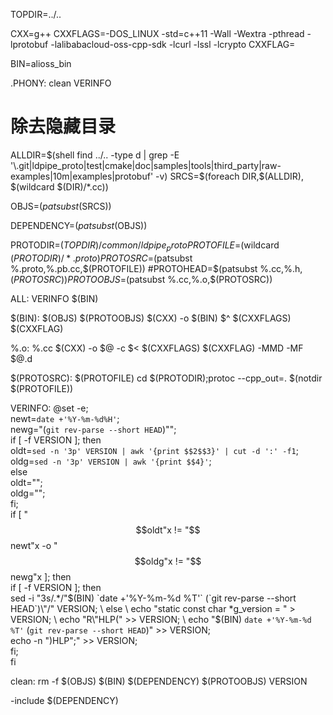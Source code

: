 TOPDIR=../..

CXX=g++
CXXFLAGS=-DOS_LINUX -std=c++11 -Wall -Wextra -pthread  -lprotobuf -lalibabacloud-oss-cpp-sdk -lcurl -lssl -lcrypto
CXXFLAG=

BIN=alioss_bin

.PHONY: clean VERINFO

# 除去隐藏目录
ALLDIR=$(shell find ../.. -type d | grep -E '\.git|ldpipe_proto|test|cmake|doc|samples|tools|third_party|raw-examples|10m|examples|protobuf' -v)
SRCS=$(foreach DIR,$(ALLDIR), $(wildcard $(DIR)/*.cc))

OBJS=$(patsubst %.cc,%.o,$(SRCS))

DEPENDENCY=$(patsubst %.o,%.o.d,$(OBJS))

PROTODIR=$(TOPDIR)/common/ldpipe_proto
PROTOFILE=$(wildcard $(PROTODIR)/*.proto)
PROTOSRC=$(patsubst %.proto,%.pb.cc,$(PROTOFILE))
#PROTOHEAD=$(patsubst %.cc,%.h,$(PROTOSRC))
PROTOOBJS=$(patsubst %.cc,%.o,$(PROTOSRC))

ALL: VERINFO $(BIN)

$(BIN): $(OBJS) $(PROTOOBJS) 
	$(CXX) -o $(BIN) $^ $(CXXFLAGS) $(CXXFLAG)

%.o: %.cc
	$(CXX) -o $@ -c $< $(CXXFLAGS) $(CXXFLAG) -MMD -MF $@.d 

$(PROTOSRC): $(PROTOFILE)
	cd $(PROTODIR);protoc --cpp_out=. $(notdir $(PROTOFILE))

VERINFO:
	@set -e; \
    newt=`date +'%Y-%m-%d%H'`; \
    newg="(`git rev-parse --short HEAD`)\""; \
    if [ -f VERSION ]; then \
        oldt=`sed -n '3p' VERSION | awk '{print $$2$$3}' | cut -d ':' -f1`; \
        oldg=`sed -n '3p' VERSION | awk '{print $$4}'`; \
    else \
        oldt=""; \
        oldg=""; \
    fi; \
    if [ "$$oldt"x != "$$newt"x -o "$$oldg"x != "$$newg"x ]; then \
        if [ -f VERSION ]; then \
            sed -i "3s/.*/\"$(BIN) `date +'%Y-%m-%d %T'` (`git rev-parse --short HEAD`)\"/" VERSION; \
        else \
            echo "static const char *g_version = " > VERSION; \
			echo "R\"HLP(" >> VERSION; \
            echo "$(BIN) `date +'%Y-%m-%d %T'` (`git rev-parse --short HEAD`)" >> VERSION; \
            echo -n ")HLP\";" >> VERSION; \
        fi; \
    fi

clean:
	rm -f $(OBJS) $(BIN) $(DEPENDENCY) $(PROTOOBJS) VERSION

-include $(DEPENDENCY)
